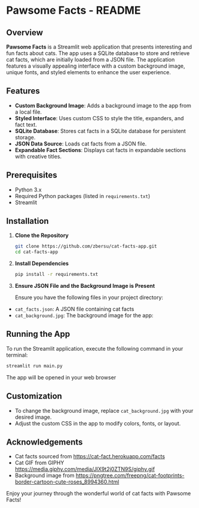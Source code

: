 # Pawsome Facts - README

## Overview

**Pawsome Facts** is a Streamlit web application that presents interesting and fun facts about cats. The app uses a SQLite database to store and retrieve cat facts, which are initially loaded from a JSON file. The application features a visually appealing interface with a custom background image, unique fonts, and styled elements to enhance the user experience.

## Features

- **Custom Background Image**: Adds a background image to the app from a local file.
- **Styled Interface**: Uses custom CSS to style the title, expanders, and fact text.
- **SQLite Database**: Stores cat facts in a SQLite database for persistent storage.
- **JSON Data Source**: Loads cat facts from a JSON file.
- **Expandable Fact Sections**: Displays cat facts in expandable sections with creative titles.


## Prerequisites

- Python 3.x
- Required Python packages (listed in `requirements.txt`)
- Streamlit
## Installation

1. **Clone the Repository**

    ```bash
    git clone https://github.com/zbersu/cat-facts-app.git
    cd cat-facts-app
    ```

2. **Install Dependencies**

    ```bash
    pip install -r requirements.txt
    ```

3. **Ensure JSON File and the Background Image is Present**

   Ensure you have the following files in your project directory:
- `cat_facts.json`: A JSON file containing cat facts
- `cat_background.jpg`: The background image for the app:

## Running the App

To run the Streamlit application, execute the following command in your terminal:

```bash
streamlit run main.py
```

The app will be opened in your web browser

## Customization
- To change the background image, replace `cat_background.jpg` with your desired image.
- Adjust the custom CSS in the app to modify colors, fonts, or layout.

## Acknowledgements
- Cat facts sourced from https://cat-fact.herokuapp.com/facts
- Cat GIF from GIPHY https://media.giphy.com/media/JIX9t2j0ZTN9S/giphy.gif
- Background image from https://pngtree.com/freepng/cat-footprints-border-cartoon-cute-roses_8994360.html

Enjoy your journey through the wonderful world of cat facts with Pawsome Facts!